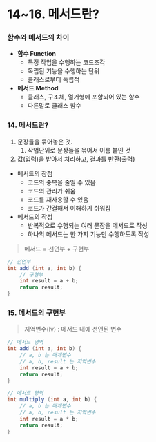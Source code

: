 # 14~16. 메서드란?

### 함수와 메서드의 차이

- **함수 Function**
    - 특정 작업을 수행하는 코드조각
    - 독립된 기능을 수행하는 단위
    - 클래스로부터 독립적
- **메서드 Method**
    - 클래스, 구조체, 열거형에 포함되어 있는 함수
    - 다른말로 클래스 함수

### 14. 메서드란?

1. 문장들을 묶어놓은 것.
    1. 작업단위로 문장들을 묶어서 이름 붙인 것
2. 값(입력)을 받아서 처리하고, 결과를 반환(출력)

- 메서드의 장점
    - 코드의 중복을 줄일 수 있음
    - 코드의 관리가 쉬움
    - 코드를 재사용할 수 있음
    - 코드가 간결해서 이해하기 쉬워짐
- 메서드의 작성
    - 반복적으로 수행되는 여러 문장을 메서드로 작성
    - 하나의 메서드는 한 가지 기능만 수행하도록 작성

> 메서드 = 선언부 + 구현부
> 

```java
// 선언부
int add (int a, int b) {
	// 구현부
	int result = a + b;
	return result;
}
```

### 15. 메서드의 구현부

> 지역변수(lv) : 메서드 내에 선언된 변수
> 

```java
// 메서드 영역
int add (int a, int b) {
	// a, b 는 매개변수
	// a, b, result 는 지역변수
	int result = a + b;
	return result;
}

// 메서드 영역
int multiply (int a, int b) {
	// a, b 는 매개변수
	// a, b, result 는 지역변수
	int result = a * b;
	return result;
}
```
